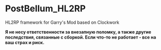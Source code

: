 # PostBellum_HL2RP
HL2RP framework for Garry's Mod based on Clockwork

**Я не несу ответственности за внезапную поломку, а также другие последствия, связанные с сборкой. Если что-то не работает - все на ваш страх и риск.**
